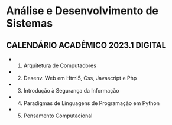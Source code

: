 # Análise e Desenvolvimento de Sistemas

## CALENDÁRIO ACADÊMICO 2023.1 DIGITAL

- 1. Arquitetura de Computadores
- 2. Desenv. Web em Html5, Css, Javascript e Php
- 3. Introdução à Segurança da Informação
- 4. Paradigmas de Linguagens de Programação em Python
- 5. Pensamento Computacional

